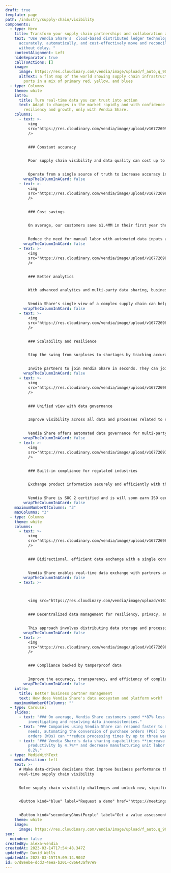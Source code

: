 ```yaml
---
draft: true
template: page
path: /industry/supply-chain/visibility
components:
  - type: Hero
    title: Transform your supply chain partnerships and collaboration at scale
    text: "Use Vendia Share's  cloud-based distributed ledger technology to
      accurately, automatically, and cost-effectively move and reconcile data
      without delay. "
    contentAlignment: Left
    hideSeparator: true
    callToActions: []
    image:
      image: https://res.cloudinary.com/vendia/image/upload/f_auto,q_90/v1678815975/Website/Iso/Group_ccbmyd.png
      altText: a flat map of the world showing supply chain infrastructure and key
        ports in a mix of primary red, yellow, and blues
  - type: Columns
    theme: white
    intro:
      title: Turn real-time data you can trust into action
      text: Adapt to changes in the market rapidly and with confidence to support
        resiliency and growth, only with Vendia Share.
    columns:
      - text: >-
          <img
          src="https://res.cloudinary.com/vendia/image/upload/v1677269903/Website/Icons/Blue%20icons/Analytics_94_xc01l1.svg"  class="image-float-left"
          />


          ### Constant accuracy


          Poor supply chain visibility and data quality can cost up to 15% of operations. 


          Operate from a single source of truth to increase accuracy in data input and processing, improve inventory management and quality control, reduce rework and returns, and elevate customer satisfaction.
        wrapTheColumnInACard: false
      - text: >-
          <img
          src="https://res.cloudinary.com/vendia/image/upload/v1677269822/Website/Icons/Blue%20icons/Money_86_jlpsvi.svg"  class="image-float-left"
          />


          ### Cost savings


          On average, our customers save $1.4MM in their first year through efficiency improvements with Vendia Share. Some have reduced manual data reconciliation costs by as much as 93%.


          Reduce the need for manual labor with automated data inputs and reconciliation that minimizes human errors and optimizes procurement and production processes.
        wrapTheColumnInACard: false
      - text: >-
          <img
          src="https://res.cloudinary.com/vendia/image/upload/v1677269898/Website/Icons/Blue%20icons/Analytics_79_zyh5qc.svg"  class="image-float-left"
          />


          ### Better analytics


          With advanced analytics and multi-party data sharing, businesses can improve throughput and see potential EBITDA margin improvements of 4% to 10%.


          Vendia Share's single view of a complex supply chain can help businesses identify trends and opportunities better and faster.
        wrapTheColumnInACard: false
      - text: >-
          <img
          src="https://res.cloudinary.com/vendia/image/upload/v1677269833/Website/Icons/Blue%20icons/People_97_vwdiv6.svg"  class="image-float-left"
          />


          ### Scalability and resilience


          Stop the swing from surpluses to shortages by tracking accurate, up-to-date upstream and downstream data across every partner in every tier of your supply chain.


          Invite partners to join Vendia Share in seconds. They can join existing partners in minutes. And together, you can collaborate on shared data, for a single source of truth, in real time. Information exchange infrastructure scales securely and automatically.
        wrapTheColumnInACard: false
      - text: >-
          <img
          src="https://res.cloudinary.com/vendia/image/upload/v1677269803/Website/Icons/Blue%20icons/Management_56_nezidn.svg"  class="image-float-left"
          />


          ### Unified view with data governance


          Improve visibility across all data and processes related to suppliers, logistics, production, and distribution without sacrificing control. Businesses can identify bottlenecks, risks, and opportunities, and take informed, corrective action in real time.


          Vendia Share offers automated data governance for multi-party data sharing using Access Controls Lists (ACLs), so customers have full control over their shared data outside their trust boundaries.
        wrapTheColumnInACard: false
      - text: >-
          <img
          src="https://res.cloudinary.com/vendia/image/upload/v1677269789/Website/Icons/Blue%20icons/GDPR_13_dkjk1v.svg"  class="image-float-left"
          />


          ### Built-in compliance for regulated industries


          Exchange product information securely and efficiently with their partners, ensuring compliance with regulations and standards while reducing the risk of errors and non-compliance. 


          Vendia Share is SOC 2 certified and is will soon earn ISO certification. Our platform, by design, protects sensitive data and maintains compliance standards, so every customer can operate with integrity.
        wrapTheColumnInACard: false
    maximumNumberOfColumns: "3"
    maxColumns: "3"
  - type: Columns
    theme: white
    columns:
      - text: >-
          <img
          src="https://res.cloudinary.com/vendia/image/upload/v1677269870/Website/Icons/Blue%20icons/Tech_112_dqvknn.svg"  class="image-float-left"
          />


          ### Bidirectional, efficient data exchange with a single connection


          Vendia Share enables real-time data exchange with partners and systems without the need to establish a new connection per partner pair, perfect for modern web applications that require real-time data exchange and communication with hundreds of partners.
        wrapTheColumnInACard: false
      - text: >-
          ﻿


          <img src="https://res.cloudinary.com/vendia/image/upload/v1677269870/Website/Icons/Blue%20icons/Tech_111_w4ppei.svg"  class="image-float-left" />


          ### Decentralized data management for resiliency, privacy, and control


          This approach involves distributing data storage and processing across multiple nodes or devices rather than single, centralized server or database. Benefits include improved resilience, security, privacy, cost reduction, and greater control over data ownership and usage.
        wrapTheColumnInACard: false
      - text: >-
          <img
          src="https://res.cloudinary.com/vendia/image/upload/v1677269814/Website/Icons/Blue%20icons/Media_111_mtm4e3.svg"  class="image-float-left"
          />


          ### Compliance backed by tamperproof data


          Improve the accuracy, transparency, and efficiency of compliance processes while reducing risk. Vendia Share's distributed ledger offers a secure, auditable record of transactions and activities to help ensure compliance with policies and regulations.
        wrapTheColumnInACard: false
    intro:
      title: Better business partner management
      text: How does Vendia Share's data ecosystem and platform work?
    maximumNumberOfColumns: ""
  - type: Carousel
    slides:
      - text: "### On average, Vendia Share customers spend **87% less time**
          investigating and resolving data inconsistencies."
      - text: "### Companies using Vendia Share can respond faster to meet customer
          needs, automating the conversion of purchase orders (POs) to work
          orders (WOs) can **reduce processing times by up to three weeks**."
      - text: "### Vendia Share's data sharing capabilities **increase labor
          productivity by 4.7%** and decrease manufacturing unit labor costs by
          0.2%."
  - type: MediaWithText
    mediaPosition: left
    text: >-
      # Make data-driven decisions that improve business performance through
      real-time supply chain visibility


      Solve supply chain visibility challenges and unlock new, significant market value without putting an additional burden on your existing IT workforce. Learn more about Vendia Share.


      <Button kind="blue" label="Request a demo" href="https://meetings.hubspot.com/aashish3/15-minute-demo-of-vendia-share" />


      <Button kind="secondaryGhostPurple" label="Get a value assessment" href="https://meetings.hubspot.com/aashish3/contact-sales" />
    theme: white
    image:
      image: https://res.cloudinary.com/vendia/image/upload/f_auto,q_90/v1677268224/Website/Iso/VendiaShare_iso_lnmpta.svg
seo:
  noindex: false
createdBy: alexa-vendia
createdAt: 2023-03-14T17:54:48.347Z
updatedBy: David Wells
updatedAt: 2023-03-15T19:09:14.904Z
id: 67d8eebe-dcd3-4eea-b201-c86643af97e9
---
```

